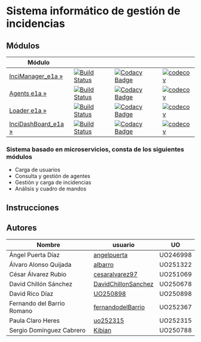 # Sistema informático de gestión de incidencias
## Módulos
| Módulo | | | | 
|---------------------|---|---|---|
| [InciManager_e1a »](https://github.com/Arquisoft/InciManager_e1a/) | [![Build Status](https://travis-ci.org/Arquisoft/InciManager_e1a.svg?branch=master)](https://travis-ci.org/Arquisoft/InciManager_e1a) | [![Codacy Badge](https://api.codacy.com/project/badge/Grade/fb1e93fdc9694b22bc3493c315e5148d)](https://www.codacy.com/app/fernandodelBarrio/InciManager_e1a?utm_source=github.com&amp;utm_medium=referral&amp;utm_content=Arquisoft/InciManager_e1a&amp;utm_campaign=Badge_Grade)|[![codecov](https://codecov.io/gh/Arquisoft/InciManager_e1a/branch/master/graph/badge.svg)](https://codecov.io/gh/Arquisoft/InciManager_e1a) 
| [Agents e1a »](https://github.com/Arquisoft/Agents_e1a/) | [![Build Status](https://travis-ci.org/Arquisoft/Agents_e1a.svg?branch=master)](https://travis-ci.org/Arquisoft/Agents_e1a) | [![Codacy Badge](https://api.codacy.com/project/badge/Grade/52c0a7fa26854206a17e11d781bd421c)](https://www.codacy.com/app/jelabra/Agents_e1a?utm_source=github.com&amp;utm_medium=referral&amp;utm_content=Arquisoft/Agents_e1a&amp;utm_campaign=Badge_Grade)|[![codecov](https://codecov.io/gh/Arquisoft/Agents_e1a/branch/master/graph/badge.svg)](https://codecov.io/gh/Arquisoft/Agents_e1a) 
| [Loader e1a »](https://github.com/Arquisoft/Loader_e1a/) | [![Build Status](https://travis-ci.org/Arquisoft/Loader_e1a.svg?branch=master)](https://travis-ci.org/Arquisoft/Loader_e1a) | [![Codacy Badge](https://api.codacy.com/project/badge/Grade/6fad6fe134c1434cb0b9384d851821c8)](https://www.codacy.com/app/jelabra/Loader_e1a?utm_source=github.com&amp;utm_medium=referral&amp;utm_content=Arquisoft/Loader_e1a&amp;utm_campaign=Badge_Grade)|[![codecov](https://codecov.io/gh/Arquisoft/Loader_e1a/branch/master/graph/badge.svg)](https://codecov.io/gh/Arquisoft/Loader_e1a) | 
| [InciDashBoard_e1a »](https://github.com/Arquisoft/InciDashboard_e1a/) | [![Build Status](https://travis-ci.org/Arquisoft/InciDashboard_e1a.svg?branch=master)](https://travis-ci.org/Arquisoft/InciDashboard_e1a) |[![Codacy Badge](https://api.codacy.com/project/badge/Grade/6fad6fe134c1434cb0b9384d851821c8)](https://www.codacy.com/app/jelabra/InciDashboard_e1a?utm_source=github.com&amp;utm_medium=referral&amp;utm_content=Arquisoft/Loader_e1a&amp;utm_campaign=Badge_Grade) | [![codecov](https://codecov.io/gh/Arquisoft/InciDashboard_e3b/branch/master/graph/badge.svg)](https://codecov.io/gh/Arquisoft/InciDashboard_e1a) | 


### Sistema basado en microservicios, consta de los siguientes módulos
* Carga de usuarios
* Consulta y gestión de agentes
* Gestión y carga de incidencias
* Análisis y cuadro de mandos

## Instrucciones 

## Autores

Nombre | usuario | UO
--- | --- | ---
Ángel Puerta Díaz | [angelpuerta](https://github.com/angelpuerta) | UO246998
Álvaro Alonso Quijada | [albarro](https://github.com/albarro) | UO251322
César Álvarez Rubio | [cesaralvarez97](https://github.com/cesaralvarez97) | UO251069
David Chillón Sánchez | [DavidChillonSanchez](https://github.com/DavidChillonSanchez) | UO250678
David Rico Díaz | [UO250898](https://github.com/UO250898) | UO250898
Fernando del Barrio Romano | [fernandodelBarrio](https://github.com/fernandodelBarrio) | UO252367 
Paula Claro Heres | [uo252315](https://github.com/uo252315) | UO252315
Sergio Domínguez Cabrero | [Kibian](https://github.com/Kibian) | UO250788
